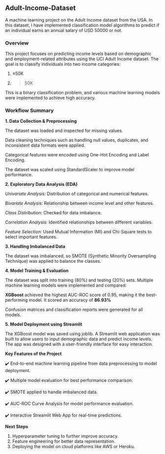 ## Adult-Income-Dataset
A machine learning project on the Adult Income dataset from the USA. In this dataset, I have implemented classification model algorithms to predict if an individual earns an annual salary of USD 50000 or not.

### Overview

This project focuses on predicting income levels based on demographic and employment-related attributes using the UCI Adult Income dataset. The goal is to classify individuals into two income categories:

1. ≤50K

2. >50K

This is a binary classification problem, and various machine learning models were implemented to achieve high accuracy.

### Workflow Summary

**1. Data Collection & Preprocessing**

The dataset was loaded and inspected for missing values.

Data cleaning techniques such as handling null values, duplicates, and inconsistent data formats were applied.

Categorical features were encoded using One-Hot Encoding and Label Encoding.

The dataset was scaled using StandardScaler to improve model performance.

**2. Exploratory Data Analysis (EDA)**

*Univariate Analysis:* Distribution of categorical and numerical features.

*Bivariate Analysis:* Relationship between income level and other features.

*Class Distribution:* Checked for data imbalance.

*Correlation Analysis:* Identified relationships between different variables.

*Feature Selection:* Used Mutual Information (MI) and Chi-Square tests to select important features.

**3. Handling Imbalanced Data**

The dataset was imbalanced, so SMOTE (Synthetic Minority Oversampling Technique) was applied to balance the classes.

**4. Model Training & Evaluation**

The dataset was split into training (80%) and testing (20%) sets. Multiple machine learning models were implemented and compared:

**XGBoost** achieved the highest AUC-ROC score of 0.95, making it the best-performing model. It scored an accuracy of **86.93%**

Confusion matrices and classification reports were generated for all models.

**5. Model Deployment using Streamlit**

The XGBoost model was saved using joblib. A Streamlit web application was built to allow users to input demographic data and predict income levels.
The app was designed with a user-friendly interface for easy interaction.

**Key Features of the Project**

✔️ End-to-end machine learning pipeline from data preprocessing to model deployment.

✔️ Multiple model evaluation for best performance comparison.

✔️ SMOTE applied to handle imbalanced data.

✔️ AUC-ROC Curve Analysis for model performance evaluation.

✔️ Interactive Streamlit Web App for real-time predictions.

**Next Steps**

1. Hyperparameter tuning to further improve accuracy.
2. Feature engineering for better data representation.
3. Deploying the model on cloud platforms like AWS or Heroku.
